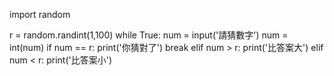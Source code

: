 import random

r = random.randint(1,100)
while True:
    num = input('請猜數字')
    num = int(num)
    if num == r:
        print('你猜對了')
        break
    elif num > r:
        print('比答案大')
    elif num < r:
        print('比答案小') 

